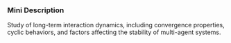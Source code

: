 ### Mini Description

Study of long-term interaction dynamics, including convergence properties, cyclic behaviors, and factors affecting the stability of multi-agent systems.
